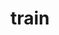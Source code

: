 # train
<br />
<style>

<div style="font-size:20px;">
برنامج الاستعلام من قاعدة البيانات
فيه 3 ملفات فقط
</div>
<br />
1- db/config.php (ربط مع قاعدة البيانات) <br />
2- a.php (users استعلام عن الاسماء في جدول) <br />
3- index.php?id=2 (users استعلام عن ثاني اسم في جدول) <br />
